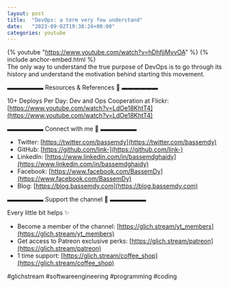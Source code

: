 ```yaml
---
layout: post
title:  "DevOps: a term very few understand"
date:   "2023-09-02T19:38:24+00:00"
categories: youtube
---
```

{% youtube  "https://www.youtube.com/watch?v=hDhfjjMvvOA" %}
{% include anchor-embed.html %}
<br />
The only way to understand the true purpose of DevOps is to go through its history and understand the motivation behind starting this movement.

▬▬▬▬▬▬ Resources &amp; References 📕 ▬▬▬▬▬▬

10+ Deploys Per Day: Dev and Ops Cooperation at Flickr: [https://www.youtube.com/watch?v=LdOe18KhtT4](https://www.youtube.com/watch?v=LdOe18KhtT4)

▬▬▬▬▬▬ Connect with me 👋 ▬▬▬▬▬▬

- Twitter: [https://twitter.com/bassemdy](https://twitter.com/bassemdy)
- GitHub: [https://github.com/link-](https://github.com/link-)
- LinkedIn: [https://www.linkedin.com/in/bassemdghaidy](https://www.linkedin.com/in/bassemdghaidy)
- Facebook: [https://www.facebook.com/BassemDy](https://www.facebook.com/BassemDy)
- Blog: [https://blog.bassemdy.com](https://blog.bassemdy.com)

▬▬▬▬▬▬ Support the channel 💜 ▬▬▬▬▬▬

Every little bit helps ✨
- Become a member of the channel: [https://glich.stream/yt_members](https://glich.stream/yt_members)
- Get access to Patreon exclusive perks: [https://glich.stream/patreon](https://glich.stream/patreon)
- 1 time support: [https://glich.stream/coffee_shop](https://glich.stream/coffee_shop)

#glichstream #softwareengineering #programming #coding
